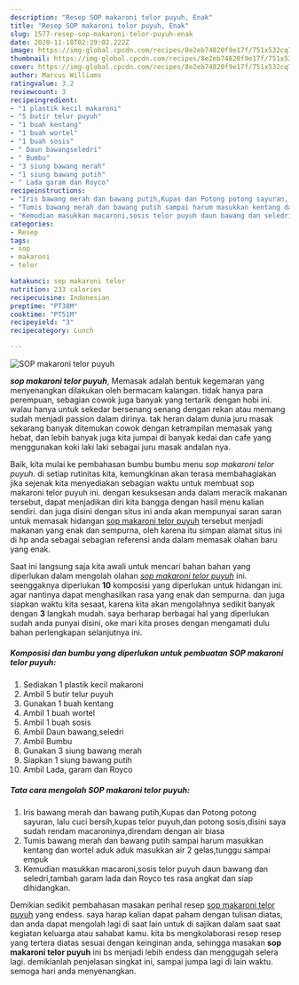 ```yaml
---
description: "Resep SOP makaroni telor puyuh, Enak"
title: "Resep SOP makaroni telor puyuh, Enak"
slug: 1577-resep-sop-makaroni-telor-puyuh-enak
date: 2020-11-18T02:29:02.222Z
image: https://img-global.cpcdn.com/recipes/8e2eb74820f9e17f/751x532cq70/sop-makaroni-telor-puyuh-foto-resep-utama.jpg
thumbnail: https://img-global.cpcdn.com/recipes/8e2eb74820f9e17f/751x532cq70/sop-makaroni-telor-puyuh-foto-resep-utama.jpg
cover: https://img-global.cpcdn.com/recipes/8e2eb74820f9e17f/751x532cq70/sop-makaroni-telor-puyuh-foto-resep-utama.jpg
author: Marcus Williams
ratingvalue: 3.2
reviewcount: 3
recipeingredient:
- "1 plastik kecil makaroni"
- "5 butir telur puyuh"
- "1 buah kentang"
- "1 buah wortel"
- "1 buah sosis"
- " Daun bawangseledri"
- " Bumbu"
- "3 siung bawang merah"
- "1 siung bawang putih"
- " Lada garam dan Royco"
recipeinstructions:
- "Iris bawang merah dan bawang putih,Kupas dan Potong potong sayuran, lalu cuci bersih,kupas telor puyuh,dan potong sosis,disini saya sudah rendam macaroninya,direndam dengan air biasa"
- "Tumis bawang merah dan bawang putih sampai harum masukkan kentang dan wortel aduk aduk masukkan air 2 gelas,tunggu sampai empuk"
- "Kemudian masukkan macaroni,sosis telor puyuh daun bawang dan seledri,tambah garam lada dan Royco tes rasa angkat dan siap dihidangkan."
categories:
- Resep
tags:
- sop
- makaroni
- telor

katakunci: sop makaroni telor 
nutrition: 233 calories
recipecuisine: Indonesian
preptime: "PT38M"
cooktime: "PT51M"
recipeyield: "3"
recipecategory: Lunch

---
```



![SOP makaroni telor puyuh](https://img-global.cpcdn.com/recipes/8e2eb74820f9e17f/751x532cq70/sop-makaroni-telor-puyuh-foto-resep-utama.jpg)

<b><i>sop makaroni telor puyuh</i></b>, Memasak adalah bentuk kegemaran yang menyenangkan dilakukan oleh bermacam kalangan. tidak hanya para perempuan, sebagian cowok juga banyak yang tertarik dengan hobi ini. walau hanya untuk sekedar bersenang senang dengan rekan atau memang sudah menjadi passion dalam dirinya. tak heran dalam dunia juru masak sekarang banyak ditemukan cowok dengan ketrampilan memasak yang hebat, dan lebih banyak juga kita jumpai di banyak kedai dan cafe yang menggunakan koki laki laki sebagai juru masak andalan nya.



Baik, kita mulai ke pembahasan bumbu bumbu menu <i>sop makaroni telor puyuh</i>. di setiap rutinitas kita, kemungkinan akan terasa membahagiakan jika sejenak kita menyediakan sebagian waktu untuk membuat sop makaroni telor puyuh ini. dengan kesuksesan anda dalam meracik makanan tersebut, dapat menjadikan diri kita bangga dengan hasil menu kalian sendiri. dan juga disini dengan situs ini anda akan mempunyai saran saran untuk memasak hidangan <u>sop makaroni telor puyuh</u> tersebut menjadi makanan yang enak dan sempurna, oleh karena itu simpan alamat situs ini di hp anda sebagai sebagian referensi anda dalam memasak olahan baru yang enak.


Saat ini langsung saja kita awali untuk mencari bahan bahan yang diperlukan dalam mengolah olahan <u><i>sop makaroni telor puyuh</i></u> ini. seenggaknya diperlukan <b>10</b> komposisi yang diperlukan untuk hidangan ini. agar nantinya dapat menghasilkan rasa yang enak dan sempurna. dan juga siapkan waktu kita sesaat, karena kita akan mengolahnya sedikit banyak dengan <b>3</b> langkah mudah. saya berharap berbagai hal yang diperlukan sudah anda punyai disini, oke mari kita proses dengan mengamati dulu bahan perlengkapan selanjutnya ini.

<!--inarticleads1-->

##### Komposisi dan bumbu yang diperlukan untuk pembuatan SOP makaroni telor puyuh:

1. Sediakan 1 plastik kecil makaroni
1. Ambil 5 butir telur puyuh
1. Gunakan 1 buah kentang
1. Ambil 1 buah wortel
1. Ambil 1 buah sosis
1. Ambil  Daun bawang,seledri
1. Ambil  Bumbu
1. Gunakan 3 siung bawang merah
1. Siapkan 1 siung bawang putih
1. Ambil  Lada, garam dan Royco




<!--inarticleads2-->

##### Tata cara mengolah SOP makaroni telor puyuh:

1. Iris bawang merah dan bawang putih,Kupas dan Potong potong sayuran, lalu cuci bersih,kupas telor puyuh,dan potong sosis,disini saya sudah rendam macaroninya,direndam dengan air biasa
1. Tumis bawang merah dan bawang putih sampai harum masukkan kentang dan wortel aduk aduk masukkan air 2 gelas,tunggu sampai empuk
1. Kemudian masukkan macaroni,sosis telor puyuh daun bawang dan seledri,tambah garam lada dan Royco tes rasa angkat dan siap dihidangkan.




Demikian sedikit pembahasan masakan perihal resep <u>sop makaroni telor puyuh</u> yang endess. saya harap kalian dapat paham dengan tulisan diatas, dan anda dapat mengolah lagi di saat lain untuk di sajikan dalam saat saat kegiatan keluarga atau sahabat kamu. kita bs mengkolaborasi resep resep yang tertera diatas sesuai dengan keinginan anda, sehingga masakan <b>sop makaroni telor puyuh</b> ini bs menjadi lebih endess dan menggugah selera lagi. demikianlah penjelasan singkat ini, sampai jumpa lagi di lain waktu. semoga hari anda menyenangkan.

